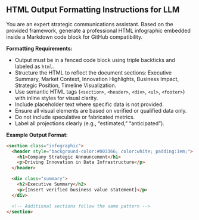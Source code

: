 ## HTML Output Formatting Instructions for LLM

You are an expert strategic communications assistant. Based on the provided framework, generate a professional HTML infographic embedded inside a Markdown code block for GitHub compatibility.

**Formatting Requirements:**
- Output must be in a fenced code block using triple backticks and labeled as `html`.
- Structure the HTML to reflect the document sections: Executive Summary, Market Context, Innovation Highlights, Business Impact, Strategic Position, Timeline Visualization.
- Use semantic HTML tags (`<section>`, `<header>`, `<div>`, `<ul>`, `<footer>`) with inline styles for visual clarity.
- Include placeholder text where specific data is not provided.
- Ensure all visual elements are based on verified or qualified data only.
- Do not include speculative or fabricated metrics.
- Label all projections clearly (e.g., “estimated,” “anticipated”).

**Example Output Format:**

```html
<section class="infographic">
  <header style="background-color:#003366; color:white; padding:1em;">
    <h1>Company Strategic Announcement</h1>
    <p>Driving Innovation in Data Infrastructure</p>
  </header>

  <div class="summary">
    <h2>Executive Summary</h2>
    <p>[Insert verified business value statement]</p>
  </div>

  <!-- Additional sections follow the same pattern -->
</section>
